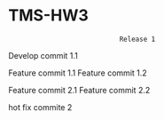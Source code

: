# TMS-HW3
                                Release 1

Develop commit 1.1

Feature commit 1.1
Feature commit 1.2

Feature commit 2.1
Feature commit 2.2

hot fix commite 2